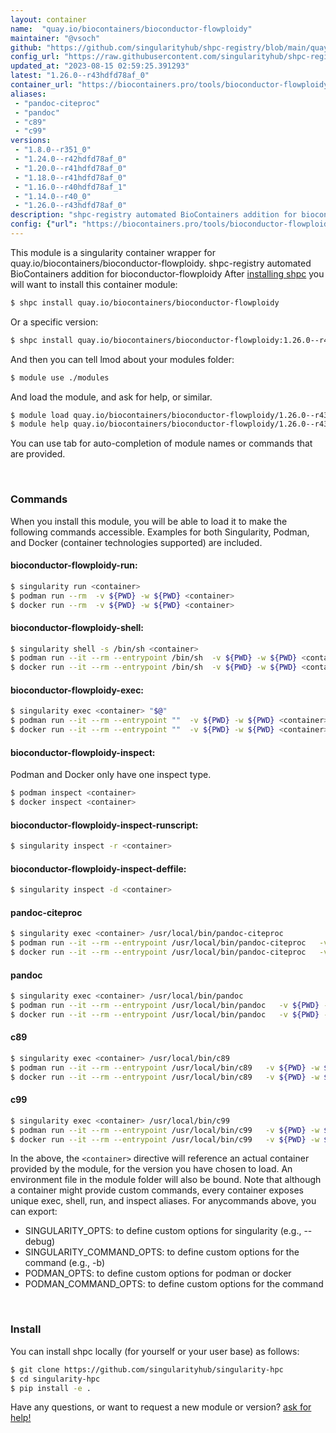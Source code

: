 ```yaml
---
layout: container
name:  "quay.io/biocontainers/bioconductor-flowploidy"
maintainer: "@vsoch"
github: "https://github.com/singularityhub/shpc-registry/blob/main/quay.io/biocontainers/bioconductor-flowploidy/container.yaml"
config_url: "https://raw.githubusercontent.com/singularityhub/shpc-registry/main/quay.io/biocontainers/bioconductor-flowploidy/container.yaml"
updated_at: "2023-08-15 02:59:25.391293"
latest: "1.26.0--r43hdfd78af_0"
container_url: "https://biocontainers.pro/tools/bioconductor-flowploidy"
aliases:
 - "pandoc-citeproc"
 - "pandoc"
 - "c89"
 - "c99"
versions:
 - "1.8.0--r351_0"
 - "1.24.0--r42hdfd78af_0"
 - "1.20.0--r41hdfd78af_0"
 - "1.18.0--r41hdfd78af_0"
 - "1.16.0--r40hdfd78af_1"
 - "1.14.0--r40_0"
 - "1.26.0--r43hdfd78af_0"
description: "shpc-registry automated BioContainers addition for bioconductor-flowploidy"
config: {"url": "https://biocontainers.pro/tools/bioconductor-flowploidy", "maintainer": "@vsoch", "description": "shpc-registry automated BioContainers addition for bioconductor-flowploidy", "latest": {"1.26.0--r43hdfd78af_0": "sha256:c3a6e489889f2f7b943b37d462dc12edd5a2ea526e9bbd77ca926ea4406e2a77"}, "tags": {"1.8.0--r351_0": "sha256:98394452fa90e7614ed010b11cf07863bd9790d115db4046f0c352c69f6225fe", "1.24.0--r42hdfd78af_0": "sha256:c13e505924b959fb59ae0b06e7ea3108161b2efd563f30dd24d79f8036fef71b", "1.20.0--r41hdfd78af_0": "sha256:0130639bdb56f74179ed32a9d5c877d11b4d81e2c3464a741bc512bd7d29e246", "1.18.0--r41hdfd78af_0": "sha256:5b4d50f2f68b3870791bdeb532c90f25f2deebb741dcbf71a317372fe2f722e4", "1.16.0--r40hdfd78af_1": "sha256:f148e9be17b60314fe2565e9d3ee633aa315bdd838e93347ac26da2440634cbf", "1.14.0--r40_0": "sha256:178dc4ffad4384030064d738a05bf5de25ca360fc3c2e143f3cc721723e230c4", "1.26.0--r43hdfd78af_0": "sha256:c3a6e489889f2f7b943b37d462dc12edd5a2ea526e9bbd77ca926ea4406e2a77"}, "docker": "quay.io/biocontainers/bioconductor-flowploidy", "aliases": {"pandoc-citeproc": "/usr/local/bin/pandoc-citeproc", "pandoc": "/usr/local/bin/pandoc", "c89": "/usr/local/bin/c89", "c99": "/usr/local/bin/c99"}}
---
```


This module is a singularity container wrapper for quay.io/biocontainers/bioconductor-flowploidy.
shpc-registry automated BioContainers addition for bioconductor-flowploidy
After [installing shpc](#install) you will want to install this container module:


```bash
$ shpc install quay.io/biocontainers/bioconductor-flowploidy
```

Or a specific version:

```bash
$ shpc install quay.io/biocontainers/bioconductor-flowploidy:1.26.0--r43hdfd78af_0
```

And then you can tell lmod about your modules folder:

```bash
$ module use ./modules
```

And load the module, and ask for help, or similar.

```bash
$ module load quay.io/biocontainers/bioconductor-flowploidy/1.26.0--r43hdfd78af_0
$ module help quay.io/biocontainers/bioconductor-flowploidy/1.26.0--r43hdfd78af_0
```

You can use tab for auto-completion of module names or commands that are provided.

<br>

### Commands

When you install this module, you will be able to load it to make the following commands accessible.
Examples for both Singularity, Podman, and Docker (container technologies supported) are included.

#### bioconductor-flowploidy-run:

```bash
$ singularity run <container>
$ podman run --rm  -v ${PWD} -w ${PWD} <container>
$ docker run --rm  -v ${PWD} -w ${PWD} <container>
```

#### bioconductor-flowploidy-shell:

```bash
$ singularity shell -s /bin/sh <container>
$ podman run --it --rm --entrypoint /bin/sh  -v ${PWD} -w ${PWD} <container>
$ docker run --it --rm --entrypoint /bin/sh  -v ${PWD} -w ${PWD} <container>
```

#### bioconductor-flowploidy-exec:

```bash
$ singularity exec <container> "$@"
$ podman run --it --rm --entrypoint ""  -v ${PWD} -w ${PWD} <container> "$@"
$ docker run --it --rm --entrypoint ""  -v ${PWD} -w ${PWD} <container> "$@"
```

#### bioconductor-flowploidy-inspect:

Podman and Docker only have one inspect type.

```bash
$ podman inspect <container>
$ docker inspect <container>
```

#### bioconductor-flowploidy-inspect-runscript:

```bash
$ singularity inspect -r <container>
```

#### bioconductor-flowploidy-inspect-deffile:

```bash
$ singularity inspect -d <container>
```


#### pandoc-citeproc

```bash
$ singularity exec <container> /usr/local/bin/pandoc-citeproc
$ podman run --it --rm --entrypoint /usr/local/bin/pandoc-citeproc   -v ${PWD} -w ${PWD} <container> -c " $@"
$ docker run --it --rm --entrypoint /usr/local/bin/pandoc-citeproc   -v ${PWD} -w ${PWD} <container> -c " $@"
```


#### pandoc

```bash
$ singularity exec <container> /usr/local/bin/pandoc
$ podman run --it --rm --entrypoint /usr/local/bin/pandoc   -v ${PWD} -w ${PWD} <container> -c " $@"
$ docker run --it --rm --entrypoint /usr/local/bin/pandoc   -v ${PWD} -w ${PWD} <container> -c " $@"
```


#### c89

```bash
$ singularity exec <container> /usr/local/bin/c89
$ podman run --it --rm --entrypoint /usr/local/bin/c89   -v ${PWD} -w ${PWD} <container> -c " $@"
$ docker run --it --rm --entrypoint /usr/local/bin/c89   -v ${PWD} -w ${PWD} <container> -c " $@"
```


#### c99

```bash
$ singularity exec <container> /usr/local/bin/c99
$ podman run --it --rm --entrypoint /usr/local/bin/c99   -v ${PWD} -w ${PWD} <container> -c " $@"
$ docker run --it --rm --entrypoint /usr/local/bin/c99   -v ${PWD} -w ${PWD} <container> -c " $@"
```



In the above, the `<container>` directive will reference an actual container provided
by the module, for the version you have chosen to load. An environment file in the
module folder will also be bound. Note that although a container
might provide custom commands, every container exposes unique exec, shell, run, and
inspect aliases. For anycommands above, you can export:

 - SINGULARITY_OPTS: to define custom options for singularity (e.g., --debug)
 - SINGULARITY_COMMAND_OPTS: to define custom options for the command (e.g., -b)
 - PODMAN_OPTS: to define custom options for podman or docker
 - PODMAN_COMMAND_OPTS: to define custom options for the command

<br>

### Install

You can install shpc locally (for yourself or your user base) as follows:

```bash
$ git clone https://github.com/singularityhub/singularity-hpc
$ cd singularity-hpc
$ pip install -e .
```

Have any questions, or want to request a new module or version? [ask for help!](https://github.com/singularityhub/singularity-hpc/issues)